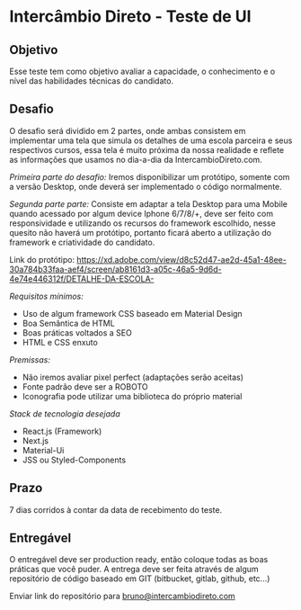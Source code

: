 # Intercâmbio Direto - Teste de UI

## Objetivo
Esse teste tem como objetivo avaliar a capacidade, o conhecimento e o nível das habilidades técnicas do candidato.

## Desafio
O desafio será dividido em 2 partes, onde ambas consistem em implementar uma tela que simula os detalhes de uma escola parceira e seus respectivos cursos, essa tela é muito próxima da nossa realidade e reflete as informações que usamos no dia-a-dia da IntercambioDireto.com.

*Primeira parte do desafio:* Iremos disponibilizar um protótipo, somente com a versão Desktop, onde deverá ser implementado o código normalmente. 

*Segunda parte parte:* Consiste em adaptar a tela Desktop para uma Mobile quando acessado por algum device Iphone 6/7/8/+, deve ser feito com responsividade e utilizando os recursos do framework escolhido, nesse quesito não haverá um protótipo, portanto ficará aberto a utilização do framework e criatividade do candidato.

Link do protótipo: https://xd.adobe.com/view/d8c52d47-ae2d-45a1-48ee-30a784b33faa-aef4/screen/ab8161d3-a05c-46a5-9d6d-4e74e446312f/DETALHE-DA-ESCOLA-

*Requisitos mínimos:*
- Uso de algum framework CSS baseado em Material Design
- Boa Semântica de HTML
- Boas práticas voltados a SEO
- HTML e CSS enxuto

*Premissas:*
- Não iremos avaliar pixel perfect (adaptações serão aceitas)
- Fonte padrão deve ser a ROBOTO
- Iconografia pode utilizar uma biblioteca do próprio material

*Stack de tecnologia desejada*
- React.js (Framework)
- Next.js
- Material-Ui
- JSS ou Styled-Components

## Prazo 

7 dias corridos à contar da data de recebimento do teste.


## Entregável

O entregável deve ser production ready, então coloque todas as boas práticas que você puder. A entrega deve ser feita através de algum repositório de código baseado em GIT (bitbucket, gitlab, github, etc...)

Enviar link do repositório para bruno@intercambiodireto.com
